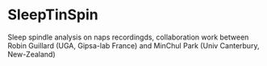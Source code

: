 # SleepTinSpin
Sleep spindle analysis on naps recordingds, collaboration work between Robin Guillard (UGA, Gipsa-lab France) and MinChul Park (Univ Canterbury, New-Zealand)
